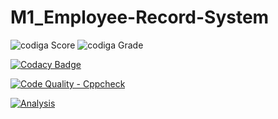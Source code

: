 # M1_Employee-Record-System
![codiga Score](https://api.codiga.io/project/32269/score/svg)
![codiga Grade](https://api.codiga.io/project/32269/status/svg)


[![Codacy Badge](https://app.codacy.com/project/badge/Grade/21dae0e6a63a448aa131f08ee96595fd)](https://www.codacy.com/gh/SrinivasKapu/M1_Employee-Record-System/dashboard?utm_source=github.com&amp;utm_medium=referral&amp;utm_content=SrinivasKapu/M1_Employee-Record-System&amp;utm_campaign=Badge_Grade)


[![Code Quality - Cppcheck](https://github.com/SrinivasKapu/M1_Employee-Record-System/actions/workflows/c-cpp.yml/badge.svg)](https://github.com/SrinivasKapu/M1_Employee-Record-System/actions/workflows/c-cpp.yml)


[![Analysis](https://github.com/SrinivasKapu/M1_Employee-Record-System/actions/workflows/Analysis.yml/badge.svg)](https://github.com/SrinivasKapu/M1_Employee-Record-System/actions/workflows/Analysis.yml)
